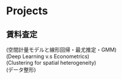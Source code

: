 # Projects
## 賃料査定  
(空間計量モデルと線形回帰・最尤推定・GMM)  
(Deep Learning v.s Econometrics)  
(Clustering for spatial heterogeneity)  
(データ整形) 
